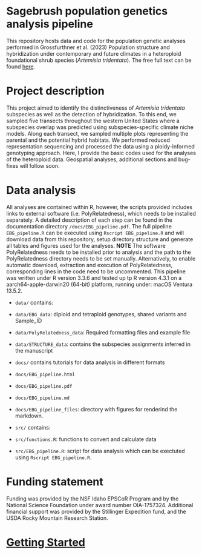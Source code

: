 # Sagebrush population genetics analysis pipeline

This repository hosts data and code for the population genetic analyses performed in Grossfurthner et al. (2023) Population structure and hybridization under contemporary and future climates in a heteroploid foundational shrub species (*Artemisia tridentata*). The free full text can be found [here](https://doi.org/10.3389/fpls.2023.1155868).

# Project description

This project aimed to identify the distinctiveness of *Artemisia tridentata* subspecies as well as the detection of hybridization. To this end, we sampled five transects throughout the western United States where a subspecies overlap was predicted using subspecies-specific climate niche models. Along each transect, we sampled multiple plots representing the parental and the potential hybrid habitats. We performed reduced representation sequencing and processed the data using a ploidy-informed genotyping approach. Here, I provide the basic codes used for the analyses of the heteroploid data.
Geospatial analyses, additional sections and bug-fixes will follow soon. 

# Data analysis

All analyses are contained within R, however, the scripts provided includes links to external software (i.e. PolyRelatedness), which needs to be installed separately. A detailed description of each step can be found in the documentation directory `/docs/EBG_pipeline.pdf`.
The full pipeline `EBG_pipeline.R` can be executed using `Rscript EBG_pipeline.R` and will download data from this repository, setup directory structure and generate all tables and figures used for the analyses. **NOTE** The software PolyRelatedness needs to be installed prior to analysis and the path to the PolyRelatedness directory needs to be set manually. Alternatively, to enable automatic download, extraction and execution of PolyRelatedness, corresponding lines in the code need to be uncommented.
This pipeline was written under R version 3.3.6 and tested up tp R version 4.3.1 on a aarch64-apple-darwin20 (64-bit) platform, running under: macOS Ventura 13.5.2.

- `data/` contains:
- `data/EBG_data`: diploid and tetraploid genotypes, shared variants and Sample_ID
- `data/PolyRelatedness_data`: Required formatting files and example file
- `data/STRUCTURE_data`: contains the subspecies assignments inferred in the manuscript

- `docs/` contains tutorials for data analysis in different formats
- `docs/EBG_pipeline.html`
- `docs/EBG_pipeline.pdf`
- `docs/EBG_pipeline.md`
- `docs/EBG_pipeline_files`: directory with figures for renderind the markdown.

- `src/` contains:
- `src/functions.R`: functions to convert and calculate data
- `src/EBG_pipeline.R`: script for data analysis which can be exectuted using `Rscript EBG_pipeline.R`.



# Funding statement

Funding was provided by the NSF Idaho EPSCoR Program and by the National Science Foundation under award number OIA-1757324. Additional financial support was provided by the Stillinger Expedition fund, and the USDA Rocky Mountain Research Station.


# [Getting Started](docs/EBG_pipeline.md)

